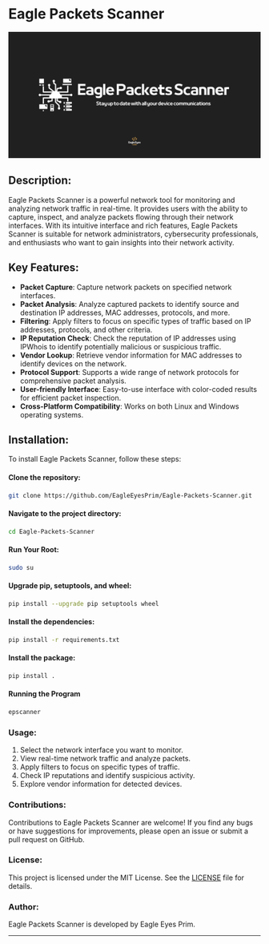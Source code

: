 # Eagle Packets Scanner
![EPS Logo](https://github.com/EagleEyesPrim/Media-Repository/blob/d49425fb911acb9b0394ac66e900245eecc20aff/Stay%20up%20to%20date%20with%20all%20your%20device%20communications%20(1).png)


## Description:
Eagle Packets Scanner is a powerful network tool for monitoring and analyzing network traffic in real-time. It provides users with the ability to capture, inspect, and analyze packets flowing through their network interfaces. With its intuitive interface and rich features, Eagle Packets Scanner is suitable for network administrators, cybersecurity professionals, and enthusiasts who want to gain insights into their network activity.

## Key Features:
- **Packet Capture**: Capture network packets on specified network interfaces.
- **Packet Analysis**: Analyze captured packets to identify source and destination IP addresses, MAC addresses, protocols, and more.
- **Filtering**: Apply filters to focus on specific types of traffic based on IP addresses, protocols, and other criteria.
- **IP Reputation Check**: Check the reputation of IP addresses using IPWhois to identify potentially malicious or suspicious traffic.
- **Vendor Lookup**: Retrieve vendor information for MAC addresses to identify devices on the network.
- **Protocol Support**: Supports a wide range of network protocols for comprehensive packet analysis.
- **User-friendly Interface**: Easy-to-use interface with color-coded results for efficient packet inspection.
- **Cross-Platform Compatibility**: Works on both Linux and Windows operating systems.

## Installation:
To install Eagle Packets Scanner, follow these steps:
#### Clone the repository:
```bash
git clone https://github.com/EagleEyesPrim/Eagle-Packets-Scanner.git
```
#### Navigate to the project directory:
```bash
cd Eagle-Packets-Scanner
```
#### Run Your Root:
```bash
sudo su
```
#### Upgrade pip, setuptools, and wheel:
```bash
pip install --upgrade pip setuptools wheel
```
#### Install the dependencies:
```bash
pip install -r requirements.txt
```
#### Install the package:
```bash
pip install .
```
#### Running the Program
```bash
epscanner
```

### Usage:
1. Select the network interface you want to monitor.
2. View real-time network traffic and analyze packets.
3. Apply filters to focus on specific types of traffic.
4. Check IP reputations and identify suspicious activity.
5. Explore vendor information for detected devices.

### Contributions:
Contributions to Eagle Packets Scanner are welcome! If you find any bugs or have suggestions for improvements, please open an issue or submit a pull request on GitHub.

### License:
This project is licensed under the MIT License. See the [LICENSE](LICENSE) file for details.

### Author:
Eagle Packets Scanner is developed by Eagle Eyes Prim.

---
